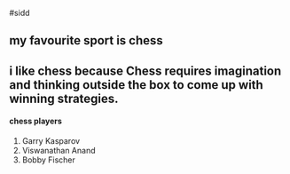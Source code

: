 #sidd
## my favourite sport is chess

i like chess because  Chess requires **imagination** and **thinking outside the box** to come up with winning strategies.
---
#### chess players 
1. Garry Kasparov
2. Viswanathan Anand
3. Bobby Fischer
